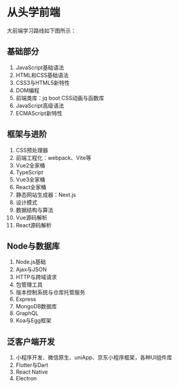 # 从头学前端

大前端学习路线如下图所示：

## 基础部分

1. JavaScript基础语法
2. HTML和CSS基础语法
3. CSS3与HTML5新特性
4. DOM编程
5. 前端类库：jq boot CSS动画与函数库
6. JavaScript高级语法
7. ECMAScript新特性


## 框架与进阶

1. CSS预处理器
2. 前端工程化：webpack、Vite等
3. Vue2全家桶
4. TypeScript
5. Vue3全家桶
6. React全家桶
7. 静态网站生成器：Next.js
8. 设计模式
9. 数据结构与算法
10. Vue源码解析
11. React源码解析

## Node与数据库

1. Node.js基础
2. Ajax与JSON
3. HTTP与跨域请求
4. 包管理工具
5. 版本控制系统与仓库托管服务
6. Express
7. MongoDB数据库
8. GraphQL
9. Koa与Egg框架

## 泛客户端开发

1. 小程序开发、微信原生、uniApp、京东小程序框架，各种UI组件库
2. Flutter与Dart
3. React Native
4. Electron